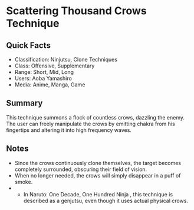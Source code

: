# Scattering Thousand Crows Technique

## Quick Facts
- Classification: Ninjutsu, Clone Techniques
- Class: Offensive, Supplementary
- Range: Short, Mid, Long
- Users: Aoba Yamashiro
- Media: Anime, Manga, Game

## Summary
This technique summons a flock of countless crows, dazzling the enemy. The user can freely manipulate the crows by emitting chakra from his fingertips and altering it into high frequency waves.

## Notes
- Since the crows continuously clone themselves, the target becomes completely surrounded, obscuring their field of vision.
- When no longer needed, the crows will simply disappear in a puff of smoke.
- * In Naruto: One Decade, One Hundred Ninja , this technique is described as a genjutsu, even though it uses actual physical crows.
